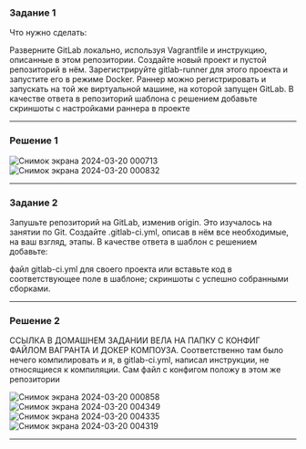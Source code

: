 
### Задание 1

Что нужно сделать:

Разверните GitLab локально, используя Vagrantfile и инструкцию, описанные в этом репозитории.
Создайте новый проект и пустой репозиторий в нём.
Зарегистрируйте gitlab-runner для этого проекта и запустите его в режиме Docker. Раннер можно регистрировать и запускать на той же виртуальной машине, на которой запущен GitLab.
В качестве ответа в репозиторий шаблона с решением добавьте скриншоты с настройками раннера в проекте

---

### Решение 1

![Снимок экрана 2024-03-20 000713](https://github.com/ka3-14bara/gitlab-hw/assets/142439642/517bcaac-9fb9-484e-b46b-34f0394d8f96)
![Снимок экрана 2024-03-20 000832](https://github.com/ka3-14bara/gitlab-hw/assets/142439642/8cf71f2e-ba28-4780-bb6e-e59409b64ee2)

---


### Задание 2

Запушьте репозиторий на GitLab, изменив origin. Это изучалось на занятии по Git.
Создайте .gitlab-ci.yml, описав в нём все необходимые, на ваш взгляд, этапы.
В качестве ответа в шаблон с решением добавьте:

файл gitlab-ci.yml для своего проекта или вставьте код в соответствующее поле в шаблоне;
скриншоты с успешно собранными сборками.

---


### Решение 2

   ССЫЛКА В ДОМАШНЕМ ЗАДАНИИ ВЕЛА НА ПАПКУ С КОНФИГ ФАЙЛОМ ВАГРАНТА И ДОКЕР КОМПОУЗА. 
   Соответственно там было нечего компилировать и я, в gitlab-ci.yml, написал инструкции, не относящиеся к компиляции. Сам файл с конфигом положу в этом же репозитории

![Снимок экрана 2024-03-20 000858](https://github.com/ka3-14bara/gitlab-hw/assets/142439642/b692248e-dbf3-4be9-9706-b9b428f9439e)
![Снимок экрана 2024-03-20 004349](https://github.com/ka3-14bara/gitlab-hw/assets/142439642/aa8ad33f-5889-4ca9-af80-0d43710f20c7)
![Снимок экрана 2024-03-20 004335](https://github.com/ka3-14bara/gitlab-hw/assets/142439642/6f77b27e-30df-42bf-8feb-c6b49211ad83)
![Снимок экрана 2024-03-20 004319](https://github.com/ka3-14bara/gitlab-hw/assets/142439642/a3bfc3af-6a49-4508-ad49-046edaec1a70)


---
